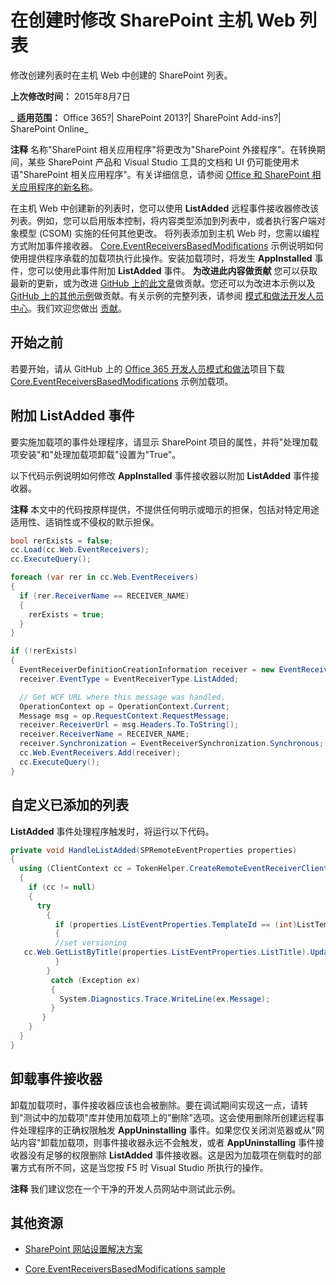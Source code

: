 ﻿
# 在创建时修改 SharePoint 主机 Web 列表
修改创建列表时在主机 Web 中创建的 SharePoint 列表。

 **上次修改时间：** 2015年8月7日

 _ **适用范围：** Office 365?| SharePoint 2013?| SharePoint Add-ins?| SharePoint Online_

 **注释**  名称"SharePoint 相关应用程序"将更改为"SharePoint 外接程序"。在转换期间，某些 SharePoint 产品和 Visual Studio 工具的文档和 UI 仍可能使用术语"SharePoint 相关应用程序"。有关详细信息，请参阅 [Office 和 SharePoint 相关应用程序的新名称](05b07b04-6c8b-4b7e-bd86-e32c589dfead.md#bk_newname)。

 在主机 Web 中创建新的列表时，您可以使用 **ListAdded** 远程事件接收器修改该列表。例如，您可以启用版本控制，将内容类型添加到列表中，或者执行客户端对象模型 (CSOM) 实施的任何其他更改。
将列表添加到主机 Web 时，您需以编程方式附加事件接收器。 [Core.EventReceiversBasedModifications](https://github.com/OfficeDev/PnP/tree/dev/Scenarios/Core.EventReceiversBasedModifications) 示例说明如何使用提供程序承载的加载项执行此操作。安装加载项时，将发生 **AppInstalled** 事件，您可以使用此事件附加 **ListAdded** 事件。
 **为改进此内容做贡献**
您可以获取最新的更新，或为改进 [GitHub 上的此文章](https://github.com/OfficeDev/PnP-Guidance)做贡献。您还可以为改进本示例以及 [GitHub 上的其他示例](https://github.com/OfficeDev/PnP)做贡献。有关示例的完整列表，请参阅 [模式和做法开发人员中心](http://dev.office.com/patterns-and-practices)。我们欢迎您做出 [贡献](https://github.com/OfficeDev/PnP/wiki/contributing-to-Office-365-developer-patterns-and-practices)。 

## 开始之前

若要开始，请从 GitHub 上的 [Office 365 开发人员模式和做法](https://github.com/OfficeDev/PnP/tree/dev)项目下载 [Core.EventReceiversBasedModifications](https://github.com/OfficeDev/PnP/tree/dev/Scenarios/Core.EventReceiversBasedModifications) 示例加载项。


## 附加 ListAdded 事件

要实施加载项的事件处理程序，请显示 SharePoint 项目的属性，并将"处理加载项安装"和"处理加载项卸载"设置为"True"。

以下代码示例说明如何修改  **AppInstalled** 事件接收器以附加 **ListAdded** 事件接收器。


 **注释**  本文中的代码按原样提供，不提供任何明示或暗示的担保，包括对特定用途适用性、适销性或不侵权的默示担保。




```C#
bool rerExists = false;
cc.Load(cc.Web.EventReceivers);
cc.ExecuteQuery();

foreach (var rer in cc.Web.EventReceivers)
{
  if (rer.ReceiverName == RECEIVER_NAME)
  {
    rerExists = true;
  }
}

if (!rerExists)
{
  EventReceiverDefinitionCreationInformation receiver = new EventReceiverDefinitionCreationInformation();
  receiver.EventType = EventReceiverType.ListAdded;

  // Get WCF URL where this message was handled.
  OperationContext op = OperationContext.Current;
  Message msg = op.RequestContext.RequestMessage;
  receiver.ReceiverUrl = msg.Headers.To.ToString();
  receiver.ReceiverName = RECEIVER_NAME;
  receiver.Synchronization = EventReceiverSynchronization.Synchronous;
  cc.Web.EventReceivers.Add(receiver);
  cc.ExecuteQuery();
}

```


## 自定义已添加的列表

 **ListAdded** 事件处理程序触发时，将运行以下代码。


```C#
private void HandleListAdded(SPRemoteEventProperties properties)
{
  using (ClientContext cc = TokenHelper.CreateRemoteEventReceiverClientContext(properties))
  {
    if (cc != null)
    {
      try
        {
          if (properties.ListEventProperties.TemplateId == (int)ListTemplateType.DocumentLibrary)
          {
          //set versioning 
   cc.Web.GetListByTitle(properties.ListEventProperties.ListTitle).UpdateListVersioning(true, true);
          }
        }
         catch (Exception ex)
         {
           System.Diagnostics.Trace.WriteLine(ex.Message);
         }
       }
    }
  }
}

```


## 卸载事件接收器

卸载加载项时，事件接收器应该也会被删除。要在调试期间实现这一点，请转到"测试中的加载项"库并使用加载项上的"删除"选项。这会使用删除所创建远程事件处理程序的正确权限触发  **AppUninstalling** 事件。如果您仅关闭浏览器或从"网站内容"卸载加载项，则事件接收器永远不会触发，或者 **AppUninstalling** 事件接收器没有足够的权限删除 **ListAdded** 事件接收器。这是因为加载项在侧载时的部署方式有所不同，这是当您按 F5 时 Visual Studio 所执行的操作。


 **注释**  我们建议您在一个干净的开发人员网站中测试此示例。


## 其他资源



- [SharePoint 网站设置解决方案](sharepoint-site-provisioning-solutions.md)
    
- [Core.EventReceiversBasedModifications sample](https://github.com/OfficeDev/PnP/tree/dev/Scenarios/Core.EventReceiversBasedModifications)
    
